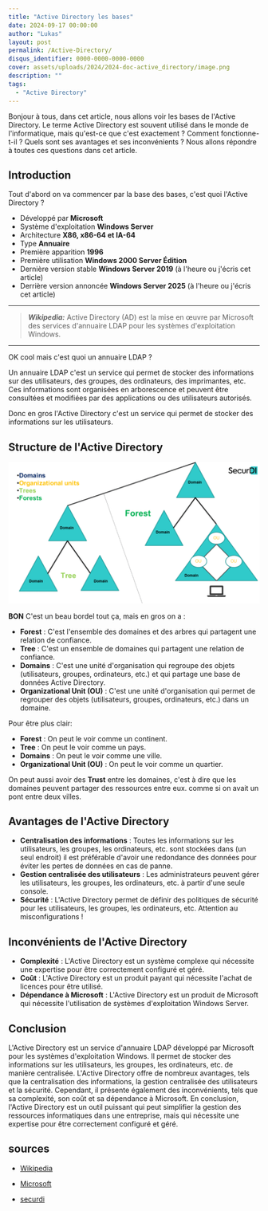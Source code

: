 ```yaml
---
title: "Active Directory les bases"
date: 2024-09-17 00:00:00
author: "Lukas"
layout: post
permalink: /Active-Directory/
disqus_identifier: 0000-0000-0000-0000
cover: assets/uploads/2024/2024-doc-active_directory/image.png
description: ""
tags:
  - "Active Directory"
---
```



Bonjour à tous, dans cet article, nous allons voir les bases de l'Active Directory.
Le terme Active Directory est souvent utilisé dans le monde de l'informatique, mais qu'est-ce que c'est exactement ? Comment fonctionne-t-il ? Quels sont ses avantages et ses inconvénients ? Nous allons répondre à toutes ces questions dans cet article.

<!--more-->

## Introduction

Tout d'abord on va commencer par la base des bases, c'est quoi l'Active Directory ?

- Développé par **Microsoft**
- Système d'exploitation **Windows Server**
- Architecture **X86, x86-64 et IA-64**
- Type 	**Annuaire**
- Première apparition	**1996**
- Première utilisation	**Windows 2000 Server Édition** 
- Dernière version stable	**Windows Server 2019** (à l'heure ou j'écris cet article)
- Derrière version annoncée	**Windows Server 2025** (à l'heure ou j'écris cet article)

---
> **_Wikipedia:_** Active Directory (AD) est la mise en œuvre par Microsoft des services d'annuaire LDAP pour les systèmes d'exploitation Windows. 

---

OK cool mais c'est quoi un annuaire LDAP ?

Un annuaire LDAP c'est un service qui permet de stocker des informations sur des utilisateurs, des groupes, des ordinateurs, des imprimantes, etc. Ces informations sont organisées en arborescence et peuvent être consultées et modifiées par des applications ou des utilisateurs autorisés.

Donc en gros l'Active Directory c'est un service qui permet de stocker des informations sur les utilisateurs.

## Structure de l'Active Directory

![Active Directory](/assets/uploads/2024/2024-doc-active_directory/structur_ad.png)

**BON** C'est un beau bordel tout ça, mais en gros on a :

- **Forest** : C'est l'ensemble des domaines et des arbres qui partagent une relation de confiance.
- **Tree** : C'est un ensemble de domaines qui partagent une relation de confiance.
- **Domains** : C'est une unité d'organisation qui regroupe des objets (utilisateurs, groupes, ordinateurs, etc.) et qui partage une base de données Active Directory.
- **Organizational Unit (OU)** : C'est une unité d'organisation qui permet de regrouper des objets (utilisateurs, groupes, ordinateurs, etc.) dans un domaine.

Pour être plus clair:

- **Forest** : On peut le voir comme un continent.
- **Tree** : On peut le voir comme un pays.
- **Domains** : On peut le voir comme une ville.
- **Organizational Unit (OU)** : On peut le voir comme un quartier.

On peut aussi avoir des **Trust** entre les domaines, c'est à dire que les domaines peuvent partager des ressources entre eux. comme si on avait un pont entre deux villes. 

## Avantages de l'Active Directory

- **Centralisation des informations** : Toutes les informations sur les utilisateurs, les groupes, les ordinateurs, etc. sont stockées dans (un seul endroit) il est préférable d'avoir une redondance des données pour éviter les pertes de données en cas de panne.
- **Gestion centralisée des utilisateurs** : Les administrateurs peuvent gérer les utilisateurs, les groupes, les ordinateurs, etc. à partir d'une seule console.
- **Sécurité** : L'Active Directory permet de définir des politiques de sécurité pour les utilisateurs, les groupes, les ordinateurs, etc. Attention au misconfigurations !  

## Inconvénients de l'Active Directory

- **Complexité** : L'Active Directory est un système complexe qui nécessite une expertise pour être correctement configuré et géré.
- **Coût** : L'Active Directory est un produit payant qui nécessite l'achat de licences pour être utilisé.
- **Dépendance à Microsoft** : L'Active Directory est un produit de Microsoft qui nécessite l'utilisation de systèmes d'exploitation Windows Server.


## Conclusion

L'Active Directory est un service d'annuaire LDAP développé par Microsoft pour les systèmes d'exploitation Windows. Il permet de stocker des informations sur les utilisateurs, les groupes, les ordinateurs, etc. de manière centralisée. L'Active Directory offre de nombreux avantages, tels que la centralisation des informations, la gestion centralisée des utilisateurs et la sécurité. Cependant, il présente également des inconvénients, tels que sa complexité, son coût et sa dépendance à Microsoft. En conclusion, l'Active Directory est un outil puissant qui peut simplifier la gestion des ressources informatiques dans une entreprise, mais qui nécessite une expertise pour être correctement configuré et géré.

## sources

- [Wikipedia](https://fr.wikipedia.org/wiki/Active_Directory)

- [Microsoft](https://learn.microsoft.com/fr-fr/windows-server/identity/ad-ds/get-started/virtual-dc/active-directory-domain-services-overview)

- [securdi](https://securdi.com/authentication/introduction-to-active-directory/)